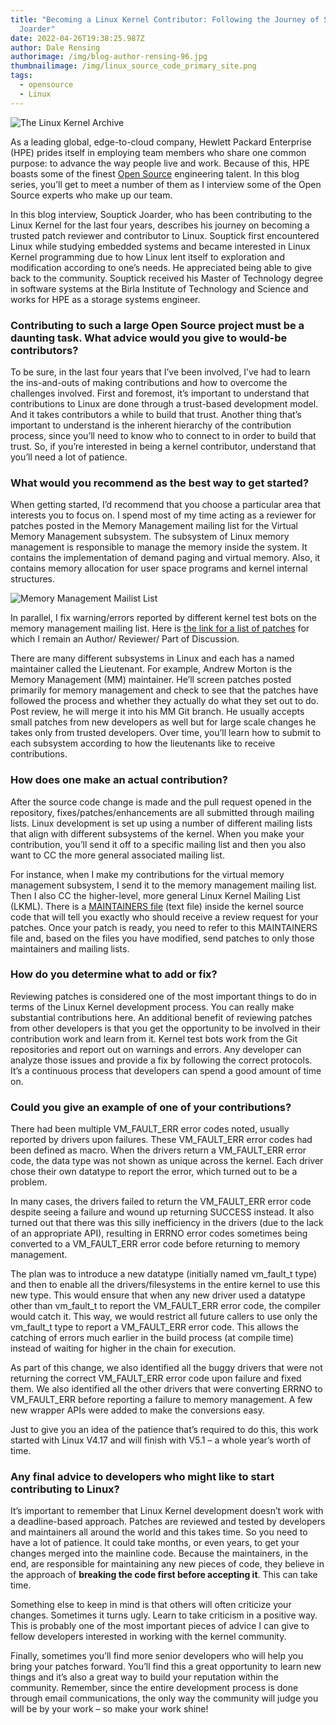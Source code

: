 ```yaml
---
title: "Becoming a Linux Kernel Contributor: Following the Journey of Souptick
  Joarder"
date: 2022-04-26T19:38:25.987Z
author: Dale Rensing
authorimage: /img/blog-author-rensing-96.jpg
thumbnailimage: /img/linux_source_code_primary_site.png
tags:
  - opensource
  - Linux
---
```

![The Linux Kernel Archive](/img/linux_source_code_primary_site.png "The Linux Kernel Archive")

As a leading global, edge-to-cloud company, Hewlett Packard Enterprise (HPE) prides itself in employing team members who share one common purpose: to advance the way people live and work. Because of this, HPE boasts some of the finest [Open Source](https://www.hpe.com/us/en/open-source.html) engineering talent. In this blog series, you’ll get to meet a number of them as I interview some of the Open Source experts who make up our team.

In this blog interview, Souptick Joarder, who has been contributing to the Linux Kernel for the last four years, describes his journey on becoming a trusted patch reviewer and contributor to Linux. Souptick first encountered Linux while studying embedded systems and became interested in Linux Kernel programming due to how Linux lent itself to exploration and modification according to one’s needs. He appreciated being able to give back to the community. Souptick received his Master of Technology degree in software systems at the Birla Institute of Technology and Science and works for HPE as a storage systems engineer.

### Contributing to such a large Open Source project must be a daunting task. What advice would you give to would-be contributors?

To be sure, in the last four years that I’ve been involved, I’ve had to learn the ins-and-outs of making contributions and how to overcome the challenges involved. First and foremost, it’s important to understand that contributions to Linux are done through a trust-based development model. And it takes contributors a while to build that trust. Another thing that’s important to understand is the inherent hierarchy of the contribution process, since you’ll need to know who to connect to in order to build that trust. So, if you’re interested in being a kernel contributor, understand that you’ll need a lot of patience.

### What would you recommend as the best way to get started?

When getting started, I’d recommend that you choose a particular area that interests you to focus on. I spend most of my time acting as a reviewer for patches posted in the Memory Management mailing list for the Virtual Memory Management subsystem. The subsystem of Linux memory management is responsible to manage the memory inside the system. It contains the implementation of demand paging and virtual memory. Also, it contains memory allocation for user space programs and kernel internal structures.

![Memory Management Mailist List](/img/mm_mailing_list.png "Memory Management Mailist List")

In parallel, I fix warning/errors reported by different kernel test bots on the memory management mailing list. Here is [the link for a list of patches](https://git.kernel.org/pub/scm/linux/kernel/git/next/linux-next.git/log/?qt=grep&q=jrdr.linux@gmail.com) for which I remain an Author/ Reviewer/ Part of Discussion.

There are many different subsystems in Linux and each has a named maintainer called the Lieutenant. For example, Andrew Morton is the Memory Management (MM) maintainer. He’ll screen patches posted primarily for memory management and check to see that the patches have followed the process and whether they actually do what they set out to do. Post review, he will merge it into his MM Git branch. He usually accepts small patches from new developers as well but for large scale changes he takes only from trusted developers. Over time, you’ll learn how to submit to each subsystem according to how the lieutenants like to receive contributions.

### How does one make an actual contribution?

After the source code change is made and the pull request opened in the repository, fixes/patches/enhancements are all submitted through mailing lists. Linux development is set up using a number of different mailing lists that align with different subsystems of the kernel. When you make your contribution, you’ll send it off to a specific mailing list and then you also want to CC the more general associated mailing list. 

For instance, when I make my contributions for the virtual memory management subsystem, I send it to the memory management mailing list. Then I also CC the higher-level, more general Linux Kernel Mailing List (LKML). There is a [MAINTAINERS file](https://git.kernel.org/pub/scm/linux/kernel/git/torvalds/linux.git/tree/MAINTAINERS) (text file) inside the kernel source code that will tell you exactly who should receive a review request for your patches. Once your patch is ready, you need to refer to this MAINTAINERS file and, based on the files you have modified, send patches to only those maintainers and mailing lists.

### How do you determine what to add or fix?

Reviewing patches is considered one of the most important things to do in terms of the Linux Kernel development process. You can really make substantial contributions here. An additional benefit of reviewing patches from other developers is that you get the opportunity to be involved in their contribution work and learn from it. Kernel test bots work from the Git repositories and report out on warnings and errors. Any developer can analyze those issues and provide a fix by following the correct protocols. It’s a continuous process that developers can spend a good amount of time on.

### Could you give an example of one of your contributions?

There had been multiple VM\_FAULT\_ERR error codes noted, usually reported by drivers upon failures. These VM\_FAULT\_ERR error codes had been defined as macro. When the drivers return a VM\_FAULT\_ERR error code, the data type was not shown as unique across the kernel. Each driver chose their own datatype to report the error, which turned out to be a problem.

In many cases, the drivers failed to return the VM\_FAULT\_ERR error code despite seeing a failure and wound up returning SUCCESS instead. It also turned out that there was this silly inefficiency in the drivers (due to the lack of an appropriate API), resulting in ERRNO error codes sometimes being converted to a VM\_FAULT\_ERR error code before returning to memory management.

The plan was to introduce a new datatype (initially named vm\_fault\_t type) and then to enable all the drivers/filesystems in the entire kernel to use this new type. This would ensure that when any new driver used a datatype other than vm\_fault\_t to report the VM\_FAULT\_ERR error code, the compiler would catch it. This way, we would restrict all future callers to use only the vm\_fault\_t type to report a VM\_FAULT\_ERR error code. This allows the catching of errors much earlier in the build process (at compile time) instead of waiting for higher in the chain for execution.

As part of this change, we also identified all the buggy drivers that were not returning the correct VM\_FAULT\_ERR error code upon failure and fixed them. We also identified all the other drivers that were converting ERRNO to VM\_FAULT\_ERR before reporting a failure to memory management. A few new wrapper APIs were added to make the conversions easy.

Just to give you an idea of the patience that’s required to do this, this work started with Linux V4.17 and will finish with V5.1 – a whole year’s worth of time.

### Any final advice to developers who might like to start contributing to Linux?

It’s important to remember that Linux Kernel development doesn’t work with a deadline-based approach. Patches are reviewed and tested by developers and maintainers all around the world and this takes time. So you need to have a lot of patience. It could take months, or even years, to get your changes merged into the mainline code. Because the maintainers, in the end, are responsible for maintaining any new pieces of code, they believe in the approach of **breaking the code first before accepting it**. This can take time.

Something else to keep in mind is that others will often criticize your changes. Sometimes it turns ugly. Learn to take criticism in a positive way. This is probably one of the most important pieces of advice I can give to fellow developers interested in working with the kernel community.

Finally, sometimes you’ll find more senior developers who will help you bring your patches forward. You’ll find this a great opportunity to learn new things and it’s also a great way to build your reputation within the community. Remember, since the entire development process is done through email communications, the only way the community will judge you will be by your work – so make your work shine!